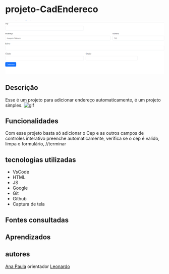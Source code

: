 # projeto-CadEndereco
![foto](img/Captura%20de%20tela%202023-10-03%20075058.png)
## Descrição
Esse é um projeto para adicionar endereço automaticamente, é um projeto simples.
![gif](video/videoEndere%C3%A7oo.gif)
## Funcionalidades
Com esse projeto basta só adicionar o Cep e as outros campos de controles interativo preenche automaticamente, verifica se o cep é valido, limpa o formulário, //terminar
## tecnologias utilizadas
* VsCode
* HTML
* JS
* Google
* Git
* Github
* Captura de tela 

## Fontes consultadas 

## Aprendizados 


## autores 
[Ana Paula](https://github.com/anapaulacd)
orientador [Leonardo](https://github.com/LeonardoRochaMarista)
